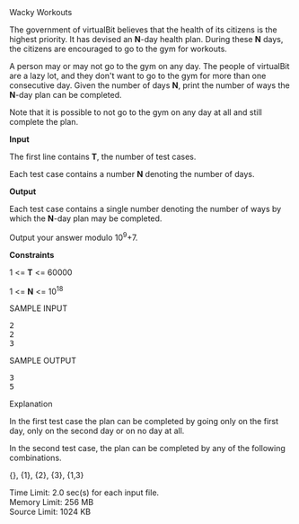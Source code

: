 <div class="problem-description line-height-18 less-margin-2 darker content">
            <div id="fullscreen-problem-title" class="problem-title medium-margin weight-700 hidden">Wacky Workouts</div>
            <div class="starwars-lab"><p>The government of virtualBit believes that the health of its citizens is the highest priority. It has devised an <strong>N</strong>-day health plan. During these <strong>N</strong> days, the citizens are encouraged to go to the gym for workouts. </p>
<p>A person may or may not go to the gym on any day. The people of virtualBit are a lazy lot, and they don't want to go to the gym for more than one consecutive day. Given the number of days <strong>N</strong>, print the number of ways the <strong>N</strong>-day plan can be completed. </p>
<p>Note that it is possible to not go to the gym on any day at all and still complete the plan.</p>
<p><strong>Input</strong></p>
<p>The first line contains <strong>T</strong>, the number of test cases.</p>
<p>Each test case contains a number <strong>N</strong> denoting the number of days.</p>
<p><strong>Output</strong></p>
<p>Each test case contains a single number denoting the number of ways by which the <strong>N</strong>-day plan may be completed.</p>
<p>Output your answer modulo 10<sup>9</sup>+7.</p>
<p><strong>Constraints</strong></p>
<p>1 &lt;= <strong>T</strong> &lt;= 60000</p>
<p>1 &lt;= <strong>N</strong> &lt;=  10<sup>18</sup></p></div>
            <div class="less-margin-2 input-output-container">
                <div class="input-output right-border">
                    <div class="form-label">
                        <div class="weight-600 less-margin-right light float-left small">SAMPLE INPUT</div>
                        <div class="input-output-opt float-right">
                            <a href="https://he-s3.s3.amazonaws.com/media/hackathon/programmers-parliament/problems/ec457adef8-sample-input-ec4436f.txt?Signature=3f3MkVqMwYS5uC2RbzM1MFenwD4%3D&amp;Expires=1612205776&amp;AWSAccessKeyId=AKIA6I2ISGOYH7WWS3G5" class="track-problem-sample-input tool-tip" target="_blank"><i class="fa fa-link"></i></a>
                            <a class="track-problem-sample-input-copy input-output-copy tool-tip"><i class="fa fa-files-o"></i></a>
                        </div>
                        <div class="clear"></div>
                    </div>
                    <div class="dark"><pre class="word-spacing-0">2
2
3</pre></div>
                </div>
                <div class="input-output">
                    <div class="form-label">
                        <div class="weight-600 float-left less-margin-right light small">SAMPLE OUTPUT</div>
                        <div class="input-output-opt float-right">
                            <a href="https://he-s3.s3.amazonaws.com/media/hackathon/programmers-parliament/problems/e4cf1648f8-sample-output-e4ce67f.txt?Signature=VhAofgyNPUP6iUWubeP2wxgT3NI%3D&amp;Expires=1612205776&amp;AWSAccessKeyId=AKIA6I2ISGOYH7WWS3G5" class="track-problem-sample-output tool-tip" target="_blank"><i class="fa fa-link"></i></a>
                            <a class="track-problem-sample-output-copy input-output-copy tool-tip"><i class="fa fa-files-o"></i></a>
                        </div>
                        <div class="clear"></div>
                    </div>
                    <div class="dark"><pre class="word-spacing-0">3
5</pre></div>
                </div>
                <div class="clear"></div>
            </div>
            <div class="standard-margin">
                <span class="weight-600 form-label">Explanation</span>
                <div class="less-margin">
                    <p>In the first test case the plan can be completed by going only on the first day, only on the second day or on no day at all.</p>
<p>In the second test case, the plan can be completed by any of the following combinations.</p>
<p>{}, {1}, {2}, {3}, {1,3}</p>
                </div>
            </div>
            <div class="standard-margin light small problem-guidelines">
                    <div>
                        <span class="weight-700">Time Limit: </span>
                        <span>
                            2.0 sec(s)
                            <span>for each input file.</span>
                        </span>
                    </div> <!-- end limit-item -->
                    <div class="less-margin">
                        <span class="weight-700">Memory Limit: </span>
                        <span>256 MB </span>
                    </div> <!-- end limit-item -->
                    <div class="less-margin">
                        <span class="weight-700">Source Limit: </span>
                        <span>1024 KB </span>
                    </div> <!-- end limit-item -->
            </div> <!-- end limits -->
        </div>